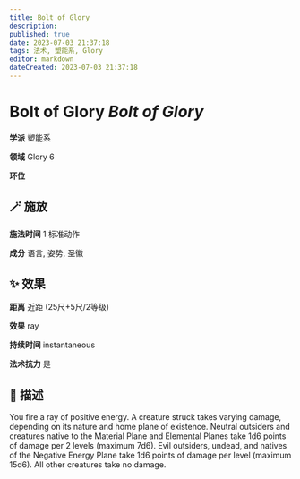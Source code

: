 ```yaml
---
title: Bolt of Glory
description: 
published: true
date: 2023-07-03 21:37:18
tags: 法术, 塑能系, Glory
editor: markdown
dateCreated: 2023-07-03 21:37:18
---
```


# **Bolt of Glory** *Bolt of Glory*

**学派** 塑能系 

**领域** Glory 6

**环位** 

## 🪄 施放

**施法时间** 1 标准动作

**成分** 语言, 姿势, 圣徽

## ✨ 效果  

**距离** 近距 (25尺+5尺/2等级) 

**效果** ray 

**持续时间** instantaneous 

**法术抗力** 是

## 📖 描述

You fire a ray of positive energy. A creature struck takes varying damage, depending on its nature and home plane of existence. Neutral outsiders and creatures native to the Material Plane and Elemental Planes take 1d6 points of damage per 2 levels (maximum 7d6). Evil outsiders, undead, and natives of the Negative Energy Plane take 1d6 points of damage per level (maximum 15d6). All other creatures take no damage.
    